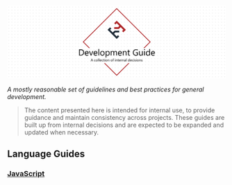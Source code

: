 ![Development Guide](./docs/assets/project-title.png)

*A mostly reasonable set of guidelines and best practices for general development.*

> The content presented here is intended for internal use, to provide guidance and maintain consistency across projects. These guides are built up from internal decisions and are expected to be expanded and updated when necessary.

## Language Guides

### [JavaScript](./docs/javascript)
